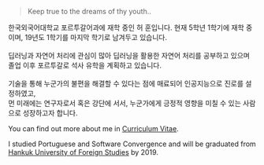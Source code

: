 > Keep true to the dreams of thy youth..


한국외국어대학교 포르투갈어과에 재학 중인 허 훈입니다. 현재 5학년 1학기에 재학 중이며, 19년도 1학기를 마지막 학기로 남겨두고 있습니다.<br><br>
딥러닝과 자연어 처리에 관심이 많아 딥러닝을 활용한 자연어 처리를 공부하고 있으며 졸업 이후 포르투갈로 석사 유학을 계획하고 있습니다.<br><br>
기술을 통해 누군가의 불편을 해결할 수 있다는 점에 매료되어 인공지능으로 진로를 설정하였고,<br>
먼 미래에는 연구자로서 혹은 강단에 서서, 누군가에게 긍정적 영향을 미칠 수 있는 사람으로 성장하고자 합니다.

You can find out more about me in [Curriculum Vitae](../assets/heohoon_CV.pdf).

I studied Portuguese and Software Convergence and will be graduated from [Hankuk University of Foreign Studies](http://hufs.ac.kr) by 2019.